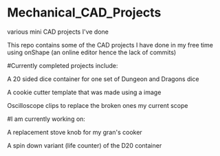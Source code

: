 # Mechanical_CAD_Projects
various mini CAD projects I've done

This repo contains some of the CAD projects I have done in my free time using onShape (an online editor hence the lack of commits)

#Currently completed projects include:

A 20 sided dice container for one set of Dungeon and Dragons dice

A cookie cutter template that was made using a image 

Oscilloscope clips to replace the broken ones my current scope

#I am currently working on:

A replacement stove knob for my gran's cooker

A spin down variant (life counter) of the D20 container
